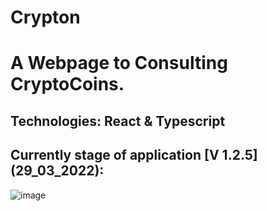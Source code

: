 # Crypton

# A Webpage to Consulting CryptoCoins.

## Technologies: React & Typescript

## Currently stage of application [V 1.2.5] (29_03_2022): 

![image](https://user-images.githubusercontent.com/59401287/160709041-c22c2efa-39d4-4a3a-b4a6-1efc65d835ad.png)
